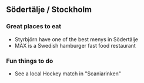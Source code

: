 ## Södertälje / Stockholm
### Great places to eat
 - Styrbjörn have one of the best menys in Södertälje
 - MAX is a Swedish hamburger fast food restaurant

### Fun things to do
 - See a local Hockey match in "Scaniarinken"
